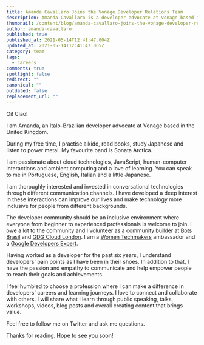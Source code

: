 ```yaml
---
title: Amanda Cavallaro Joins the Vonage Developer Relations Team
description: Amanda Cavallaro is a developer advocate at Vonage based in London, UK.
thumbnail: /content/blog/amanda-cavallaro-joins-the-vonage-developer-relations-team/amanda-avatar-picture.jpeg
author: amanda-cavallaro
published: true
published_at: 2021-05-14T12:41:47.004Z
updated_at: 2021-05-14T12:41:47.065Z
category: team
tags:
  - careers
comments: true
spotlight: false
redirect: ""
canonical: ""
outdated: false
replacement_url: ""
---
```

Oi! Ciao! 

I am Amanda, an Italo-Brazilian developer advocate at Vonage based in the United Kingdom. 

During my free time, I practise aikido, read books, study Japanese and listen to power metal. My favourite band is Sonata Arctica. 

I am passionate about cloud technologies, JavaScript, human-computer interactions and ambient computing and a love of learning. You can speak to me in Portuguese, English, Italian and a little Japanese.

I am thoroughly interested and invested in conversational technologies through different communication channels. I have developed a deep interest in these interactions can improve our lives and make technology more inclusive for people from different backgrounds.

The developer community should be an inclusive environment where everyone from beginner to experienced professionals is welcome to join. I owe a lot to the community and I volunteer as a community builder at [Bots Brasil](https://medium.com/botsbrasil) and [GDG Cloud London](https://www.meetup.com/gdgcloud/). I am a [Women Techmakers](https://www.womentechmakers.com/) ambassador and a [Google Developers Expert](https://developers.google.com/community/experts).

Having worked as a developer for the past six years, I understand developers' pain points as I have been in their shoes. In addition to that, I have the passion and empathy to communicate and help empower people to reach their goals and achievements.  

I feel humbled to choose a profession where I can make a difference in developers' careers and learning journeys. I love to connect and collaborate with others. I will share what I learn through public speaking, talks, workshops, videos, blog posts and overall creating content that brings value.

Feel free to follow me on Twitter and ask me questions.

Thanks for reading. Hope to see you soon!